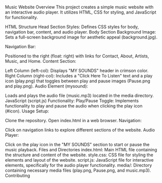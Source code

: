 Music Website
Overview
This project creates a simple music website with an interactive audio player. It utilizes HTML, CSS for styling, and JavaScript for functionality.

HTML Structure
Head Section
Styles: Defines CSS styles for body, navigation bar, content, and audio player.
Body Section
Background Image: Sets a full-screen background image for aesthetic appeal (background.jpg).

Navigation Bar:

Positioned to the right (float: right) with links for Contact, About, Artists, Music, and Home.
Content Section:

Left Column (left-col):
Displays "MY SOUNDS" header in crimson color.
Right Column (right-col):
Includes a "Click Here To Listen" text and a play icon (play.png) that toggles between play and pause images (Pause.png and play.png).
Audio Element (mysound):

Loads and plays the audio file (music.mp3) located in the media directory.
JavaScript (script.js)
Functionality:
Play/Pause Toggle: Implements functionality to play and pause the audio when clicking the play icon (#icon).
Usage
Setup:

Clone the repository.
Open index.html in a web browser.
Navigation:

Click on navigation links to explore different sections of the website.
Audio Player:

Click on the play icon in the "MY SOUNDS" section to start or pause the music playback.
Files and Directories
index.html: Main HTML file containing the structure and content of the website.
style.css: CSS file for styling the elements and layout of the website.
script.js: JavaScript file for interactive elements, specifically for the audio player functionality.
media/: Directory containing necessary media files (play.png, Pause.png, and music.mp3).
Contributing
